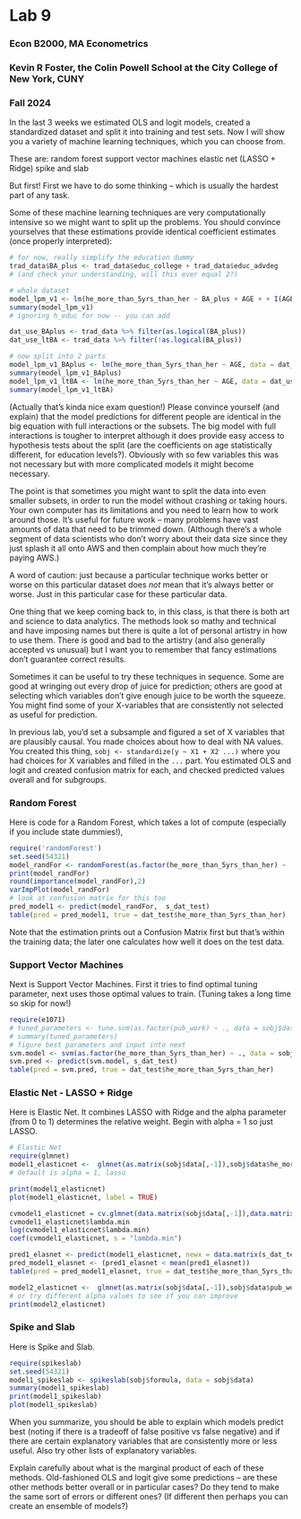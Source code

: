 Lab 9
================

### Econ B2000, MA Econometrics

### Kevin R Foster, the Colin Powell School at the City College of New York, CUNY

### Fall 2024

In the last 3 weeks we estimated OLS and logit models, created a
standardized dataset and split it into training and test sets. Now I
will show you a variety of machine learning techniques, which you can
choose from.

These are: random forest support vector machines elastic net (LASSO +
Ridge) spike and slab

But first! First we have to do some thinking – which is usually the
hardest part of any task.

Some of these machine learning techniques are very computationally
intensive so we might want to split up the problems. You should convince
yourselves that these estimations provide identical coefficient
estimates (once properly interpreted):

``` r
# for now, really simplify the education dummy
trad_data$BA_plus <- trad_data$educ_college + trad_data$educ_advdeg
# (and check your understanding, will this ever equal 2?)

# whole dataset
model_lpm_v1 <- lm(he_more_than_5yrs_than_her ~ BA_plus + AGE + + I(AGE*BA_plus), data = trad_data)
summary(model_lpm_v1)
# ignoring h_educ for now -- you can add

dat_use_BAplus <- trad_data %>% filter(as.logical(BA_plus)) 
dat_use_ltBA <- trad_data %>% filter(!as.logical(BA_plus)) 

# now split into 2 parts
model_lpm_v1_BAplus <- lm(he_more_than_5yrs_than_her ~ AGE, data = dat_use_BAplus)
summary(model_lpm_v1_BAplus)
model_lpm_v1_ltBA <- lm(he_more_than_5yrs_than_her ~ AGE, data = dat_use_ltBA)
summary(model_lpm_v1_ltBA)
```

(Actually that’s kinda nice exam question!) Please convince yourself
(and explain) that the model predictions for different people are
identical in the big equation with full interactions or the subsets. The
big model with full interactions is tougher to interpret although it
does provide easy access to hypothesis tests about the split (are the
coefficients on age statistically different, for education levels?).
Obviously with so few variables this was not necessary but with more
complicated models it might become necessary.

The point is that sometimes you might want to split the data into even
smaller subsets, in order to run the model without crashing or taking
hours. Your own computer has its limitations and you need to learn how
to work around those. It’s useful for future work – many problems have
vast amounts of data that need to be trimmed down. (Although there’s a
whole segment of data scientists who don’t worry about their data size
since they just splash it all onto AWS and then complain about how much
they’re paying AWS.)

A word of caution: just because a particular technique works better or
worse on this particular dataset does *not* mean that it’s always better
or worse. Just in this particular case for these particular data.

One thing that we keep coming back to, in this class, is that there is
both art and science to data analytics. The methods look so mathy and
technical and have imposing names but there is quite a lot of personal
artistry in how to use them. There is good and bad to the artistry (and
also generally accepted vs unusual) but I want you to remember that
fancy estimations don’t guarantee correct results.

Sometimes it can be useful to try these techniques in sequence. Some are
good at wringing out every drop of juice for prediction; others are good
at selecting which variables don’t give enough juice to be worth the
squeeze. You might find some of your X-variables that are consistently
not selected as useful for prediction.

In previous lab, you’d set a subsample and figured a set of X variables
that are plausibly causal. You made choices about how to deal with NA
values. You created this thing, `sobj <- standardize(y ~ X1 + X2 ...)`
where you had choices for X variables and filled in the `...` part. You
estimated OLS and logit and created confusion matrix for each, and
checked predicted values overall and for subgroups.

### Random Forest

Here is code for a Random Forest, which takes a lot of compute
(especially if you include state dummies!),

``` r
require('randomForest')
set.seed(54321)
model_randFor <- randomForest(as.factor(he_more_than_5yrs_than_her) ~ ., data = sobj$data, importance=TRUE, proximity=TRUE)
print(model_randFor)
round(importance(model_randFor),2)
varImpPlot(model_randFor)
# look at confusion matrix for this too
pred_model1 <- predict(model_randFor,  s_dat_test)
table(pred = pred_model1, true = dat_test$he_more_than_5yrs_than_her)
```

Note that the estimation prints out a Confusion Matrix first but that’s
within the training data; the later one calculates how well it does on
the test data.

### Support Vector Machines

Next is Support Vector Machines. First it tries to find optimal tuning
parameter, next uses those optimal values to train. (Tuning takes a long
time so skip for now!)

``` r
require(e1071)
# tuned_parameters <- tune.svm(as.factor(pub_work) ~ ., data = sobj$data, gamma = 10^(-3:0), cost = 10^(-2:2)) 
# summary(tuned_parameters)
# figure best parameters and input into next
svm.model <- svm(as.factor(he_more_than_5yrs_than_her) ~ ., data = sobj$data, cost = 1, gamma = 0.1)
svm.pred <- predict(svm.model, s_dat_test)
table(pred = svm.pred, true = dat_test$he_more_than_5yrs_than_her)
```

### Elastic Net - LASSO + Ridge

Here is Elastic Net. It combines LASSO with Ridge and the alpha
parameter (from 0 to 1) determines the relative weight. Begin with alpha
= 1 so just LASSO.

``` r
# Elastic Net
require(glmnet)
model1_elasticnet <-  glmnet(as.matrix(sobj$data[,-1]),sobj$data$he_more_than_5yrs_than_her) 
# default is alpha = 1, lasso

print(model1_elasticnet)
plot(model1_elasticnet, label = TRUE)

cvmodel1_elasticnet = cv.glmnet(data.matrix(sobj$data[,-1]),data.matrix(sobj$data$he_more_than_5yrs_than_her)) 
cvmodel1_elasticnet$lambda.min
log(cvmodel1_elasticnet$lambda.min)
coef(cvmodel1_elasticnet, s = "lambda.min")

pred1_elasnet <- predict(model1_elasticnet, newx = data.matrix(s_dat_test), s = cvmodel1_elasticnet$lambda.min)
pred_model1_elasnet <- (pred1_elasnet < mean(pred1_elasnet)) 
table(pred = pred_model1_elasnet, true = dat_test$he_more_than_5yrs_than_her)

model2_elasticnet <-  glmnet(as.matrix(sobj$data[,-1]),sobj$data$pub_work, alpha = 0) 
# or try different alpha values to see if you can improve
print(model2_elasticnet)
```

### Spike and Slab

Here is Spike and Slab.

``` r
require(spikeslab)
set.seed(54321)
model1_spikeslab <- spikeslab(sobj$formula, data = sobj$data)
summary(model1_spikeslab)
print(model1_spikeslab)
plot(model1_spikeslab)
```

When you summarize, you should be able to explain which models predict
best (noting if there is a tradeoff of false positive vs false negative)
and if there are certain explanatory variables that are consistently
more or less useful. Also try other lists of explanatory variables.

Explain carefully about what is the marginal product of each of these
methods. Old-fashioned OLS and logit give some predictions – are these
other methods better overall or in particular cases? Do they tend to
make the same sort of errors or different ones? (If different then
perhaps you can create an ensemble of models?)

